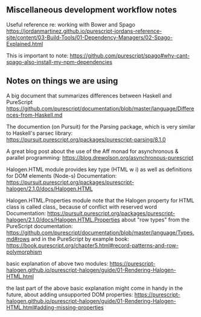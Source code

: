 
## Miscellaneous development workflow notes

Useful reference re: working with Bower and Spago
https://jordanmartinez.github.io/purescript-jordans-reference-site/content/03-Build-Tools/01-Dependency-Managers/02-Spago-Explained.html

This is important to note:
https://github.com/purescript/spago#why-cant-spago-also-install-my-npm-dependencies


## Notes on things we are using

A big document that summarizes differences between Haskell and PureScript
https://github.com/purescript/documentation/blob/master/language/Differences-from-Haskell.md

The documention (on Pursuit) for the Parsing package, which is very similar to Haskell's parsec library:
https://pursuit.purescript.org/packages/purescript-parsing/8.1.0

A great blog post about the use of the Aff monad for asynchronous & parallel programming:
https://blog.drewolson.org/asynchronous-purescript



Halogen.HTML module
provides key type (HTML w i) as well as definitions for DOM elements (Node-s)
Documentation: https://pursuit.purescript.org/packages/purescript-halogen/2.1.0/docs/Halogen.HTML

Halogen.HTML.Properties module
note that the Halogen property for HTML class is called class_ because of conflict with reserved word
Documentation: https://pursuit.purescript.org/packages/purescript-halogen/2.1.0/docs/Halogen.HTML.Properties
about "row types" from the PureScript documentation: https://github.com/purescript/documentation/blob/master/language/Types.md#rows
and in the PureScript by example book: https://book.purescript.org/chapter5.html#record-patterns-and-row-polymorphism

basic explanation of above two modules:
https://purescript-halogen.github.io/purescript-halogen/guide/01-Rendering-Halogen-HTML.html

the last part of the above basic explanation might come in handy in the future, about adding unsupported DOM properties:
https://purescript-halogen.github.io/purescript-halogen/guide/01-Rendering-Halogen-HTML.html#adding-missing-properties
